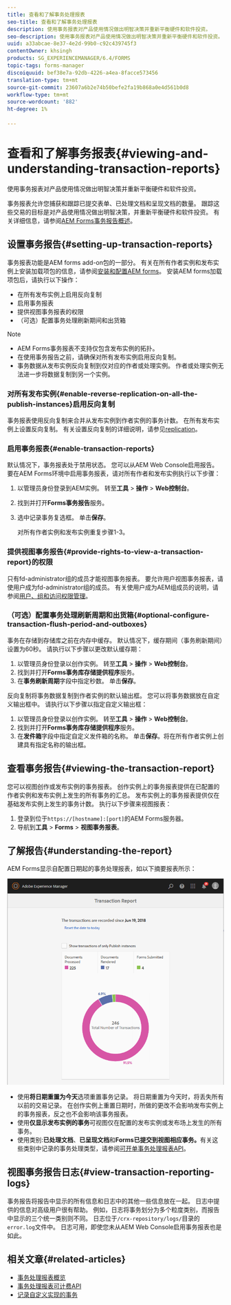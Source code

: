 ```yaml
---
title: 查看和了解事务处理报表
seo-title: 查看和了解事务处理报表
description: 使用事务报表对产品使用情况做出明智决策并重新平衡硬件和软件投资。
seo-description: 使用事务报表对产品使用情况做出明智决策并重新平衡硬件和软件投资。
uuid: a33abcae-8e37-4e2d-99b0-c92c439745f3
contentOwner: khsingh
products: SG_EXPERIENCEMANAGER/6.4/FORMS
topic-tags: forms-manager
discoiquuid: bef38e7a-92db-4226-a4ea-8facce573456
translation-type: tm+mt
source-git-commit: 23607a6b2e74b50befe2fa19b868a0e4d561b0d8
workflow-type: tm+mt
source-wordcount: '882'
ht-degree: 1%

---
```



# 查看和了解事务报表{#viewing-and-understanding-transaction-reports}

使用事务报表对产品使用情况做出明智决策并重新平衡硬件和软件投资。

事务报表允许您捕获和跟踪已提交表单、已处理文档和呈现文档的数量。 跟踪这些交易的目标是对产品使用情况做出明智决策，并重新平衡硬件和软件投资。 有关详细信息，请参阅[AEM Forms事务报告概述](/help/forms/using/transaction-reports-overview.md)。

## 设置事务报告{#setting-up-transaction-reports}

事务报表功能是AEM forms add-on包的一部分。 有关在所有作者实例和发布实例上安装加载项包的信息，请参阅[安装和配置AEM forms](https://helpx.adobe.com/cn/experience-manager/6-4/forms/using/installing-configuring-aem-forms-osgi.html)。 安装AEM forms加载项包后，请执行以下操作：

* 在所有发布实例上启用反向复制
* 启用事务报表
* 提供视图事务报表的权限
* （可选）配置事务处理刷新期间和出货箱

>[!NOTE]
>
>* AEM Forms事务报表不支持仅包含发布实例的拓扑。
>* 在使用事务报告之前，请确保对所有发布实例启用反向复制。
>* 事务数据从发布实例反向复制到仅对应的作者或处理实例。 作者或处理实例无法进一步将数据复制到另一个实例。

>



### 对所有发布实例{#enable-reverse-replication-on-all-the-publish-instances}启用反向复制

事务报表使用反向复制来合并从发布实例到作者实例的事务计数。 在所有发布实例上设置反向复制。 有关设置反向复制的详细说明，请参见[replication](/help/sites-deploying/replication.md)。

### 启用事务报表{#enable-transaction-reports}

默认情况下，事务报表处于禁用状态。 您可以从AEM Web Console启用报告。 要在AEM Forms环境中启用事务报表，请对所有作者和发布实例执行以下步骤：

1. 以管理员身份登录到AEM实例。 转至&#x200B;**工具** > **操作** > **Web控制台**。
1. 找到并打开&#x200B;**Forms事务报告**&#x200B;服务。
1. 选中记录事务复选框。 单击&#x200B;**保存**。

   对所有作者实例和发布实例重复步骤1-3。

### 提供视图事务报告{#provide-rights-to-view-a-transaction-report}的权限

只有fd-administrator组的成员才能视图事务报表。 要允许用户视图事务报表，请使用户成为fd-administrator组的成员。 有关使用户成为AEM组成员的说明，请参阅[用户、组和访问权限管理](/help/sites-administering/user-group-ac-admin.md)。

### （可选）配置事务处理刷新周期和出货箱{#optional-configure-transaction-flush-period-and-outboxes}

事务在存储到存储库之前在内存中缓存。 默认情况下，缓存期间（事务刷新期间）设置为60秒。 请执行以下步骤以更改默认缓存期：

1. 以管理员身份登录以创作实例。 转至&#x200B;**工具** > **操作** > **Web控制台**。
1. 找到并打开&#x200B;**Forms事务库存储提供程序**&#x200B;服务。
1. 在&#x200B;**事务刷新周期**&#x200B;字段中指定秒数。 单击&#x200B;**保存**。

反向复制将事务数据复制到作者实例的默认输出框。 您可以将事务数据放在自定义输出框中。 请执行以下步骤以指定自定义输出框：

1. 以管理员身份登录以创作实例。 转至&#x200B;**工具** > **操作** > **Web控制台**。
1. 找到并打开&#x200B;**Forms事务库存储提供程序**&#x200B;服务。
1. 在&#x200B;**发件箱**&#x200B;字段中指定自定义发件箱的名称。 单击&#x200B;**保存**。将在所有作者实例上创建具有指定名称的输出框。

## 查看事务报告{#viewing-the-transaction-report}

您可以视图创作或发布实例的事务报表。 创作实例上的事务报表提供在已配置的作者实例和发布实例上发生的所有事务的汇总。 发布实例上的事务报表提供仅在基础发布实例上发生的事务计数。 执行以下步骤来视图报表：

1. 登录到位于`https://[hostname]:[port]`的AEM Forms服务器。
1. 导航到&#x200B;**工具** > **Forms** > **视图事务报表**。

## 了解报告{#understanding-the-report}

AEM Forms显示自配置日期起的事务处理报表，如以下摘要报表所示：

![sample-transaction-report-author](assets/sample-transaction-report-author.png)

* 使用&#x200B;**将日期重置为今天**&#x200B;选项重置事务记录。 将日期重置为今天时，将丢失所有以前的交易记录。 在创作实例上重置日期时，所做的更改不会影响发布实例上的事务报表，反之也不会影响该事务报表。
* 使用&#x200B;**仅显示发布实例的事务**&#x200B;可视图仅在配置的发布实例或发布场上发生的所有事务。
* 使用类别:**已处理文档**、**已呈现文档**&#x200B;和&#x200B;**Forms已提交到视图相应事务。**&#x200B;有关这些类别中记录的事务处理类型，请参阅[可开单事务处理报表API](/help/forms/using/transaction-reports-billable-apis.md)。

## 视图事务报告日志{#view-transaction-reporting-logs}

事务报告将报告中显示的所有信息和日志中的其他一些信息放在一起。 日志中提供的信息对高级用户很有帮助。 例如，日志将事务划分为多个粒度类别，而报告中显示的三个统一类别则不同。 日志位于`/crx-repository/logs/`目录的`error.log`文件中。 日志可用，即使您未从AEM Web Console启用事务报表也是如此。

## 相关文章{#related-articles}

* [事务处理报表概览](/help/forms/using/transaction-reports-overview.md)
* [事务处理报表可计费API](/help/forms/using/transaction-reports-billable-apis.md)
* [记录自定义实现的事务](/help/forms/using/record-transaction-custom-implementation.md)

